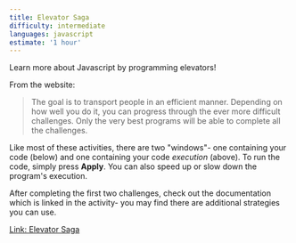 ```yaml
---
title: Elevator Saga
difficulty: intermediate
languages: javascript
estimate: '1 hour'
---
```


Learn more about Javascript by programming elevators!

From the website:
>  The goal is to transport people in an efficient manner.
Depending on how well you do it, you can progress through the ever more difficult challenges.
Only the very best programs will be able to complete all the challenges.

Like most of these activities, there are two "windows"- one containing your
code (below) and one containing your code *execution* (above). To run the code,
simply press **Apply**. You can also speed up or slow down the program's
execution.

After completing the first two challenges, check out the documentation which is
linked in the activity- you may find there are additional strategies you can
use.


[Link: Elevator Saga](http://play.elevatorsaga.com/)

